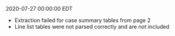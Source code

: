 2020-07-27 00:00:00 EDT


- Extraction failed for case summary tables from page 2
- Line list tables were not parsed correctly and are not included
